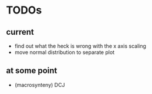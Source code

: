 # TODOs

## current

- find out what the heck is wrong with the x axis scaling
- move normal distribution to separate plot

## at some point

- (macrosynteny) DCJ